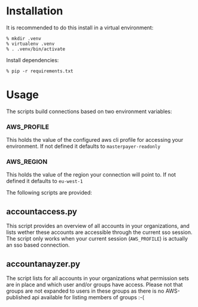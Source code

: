 # Installation

It is recommended to do this install in a virtual environment:

```
% mkdir .venv
% virtualenv .venv
% . .venv/bin/activate
```

Install dependencies:

```
% pip -r requirements.txt
```

# Usage

The scripts build connections based on two environment variables:

### AWS_PROFILE
This holds the value of the configured aws cli profile for accessing your environment. If not defined it defaults to `masterpayer-readonly`

### AWS_REGION
This holds the value of the region your connection will point to. If not defined it defaults to `eu-west-1`

The following scripts are provided:

## accountaccess.py

This script provides an overview of all accounts in your organizations, and lists wether these
accounts are accessible through the current sso session. 
The script only works when your current session (`AWS_PROFILE`) is actually an sso based connection.

## accountanayzer.py

The script lists for all accounts in your organizations what permission sets are in place and
which user and/or groups have access. Please not that groups are not expanded to users in 
these groups as there is no AWS-published api available for listing members of groups :-(
